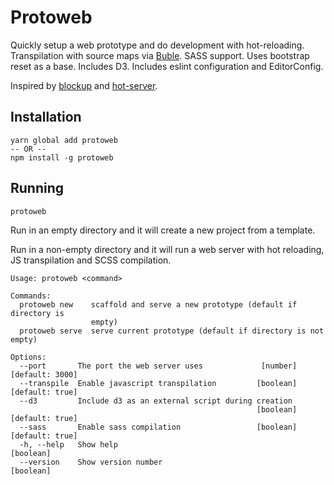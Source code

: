 # Protoweb

Quickly setup a web prototype and do development with hot-reloading. Transpilation with source maps via [Buble](https://buble.surge.sh/). SASS support. Uses bootstrap reset as a base. Includes D3. Includes eslint configuration and EditorConfig.

Inspired by [blockup](https://github.com/gabrielflorit/blockup) and [hot-server](https://github.com/1wheel/hot-server/).


## Installation

```
yarn global add protoweb
-- OR --
npm install -g protoweb
```

## Running

```
protoweb
```

Run in an empty directory and it will create a new project from a template.

Run in a non-empty directory and it will run a web server with hot reloading, JS transpilation and SCSS compilation.


```
Usage: protoweb <command>

Commands:
  protoweb new    scaffold and serve a new prototype (default if directory is
                  empty)
  protoweb serve  serve current prototype (default if directory is not empty)

Options:
  --port       The port the web server uses             [number] [default: 3000]
  --transpile  Enable javascript transpilation         [boolean] [default: true]
  --d3         Include d3 as an external script during creation
                                                       [boolean] [default: true]
  --sass       Enable sass compilation                 [boolean] [default: true]
  -h, --help   Show help                                               [boolean]
  --version    Show version number                                     [boolean]
```
